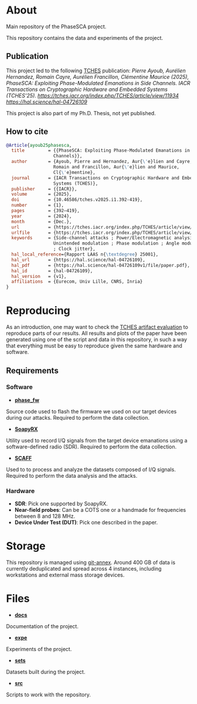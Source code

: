 # About

Main repository of the PhaseSCA project.

This repository contains the data and experiments of the project.

## Publication

This project led to the following [TCHES](https://tches.iacr.org/) publication: *Pierre Ayoub, Aurélien Hernandez, Romain Cayre, Aurélien Francillon, Clémentine Maurice (2025), PhaseSCA: Exploiting Phase-Modulated Emanations in Side Channels. IACR Transactions on Cryptographic Hardware and Embedded Systems (TCHES'25). https://tches.iacr.org/index.php/TCHES/article/view/11934 https://hal.science/hal-04726109*

This project is also part of my Ph.D. Thesis, not yet published.

## How to cite

<!---biblio-info@06cb76e-->
``` bibtex
@Article{ayoub25phasesca,
  title         = {{PhaseSCA: Exploiting Phase-Modulated Emanations in Side
                  Channels}},
  author        = {Ayoub, Pierre and Hernandez, Aur{\'e}lien and Cayre,
                  Romain and Francillon, Aur{\'e}lien and Maurice,
                  Cl{\'e}mentine},
  journal       = {IACR Transactions on Cryptographic Hardware and Embedded
                  Systems (TCHES)},
  publisher     = {{IACR}},
  volume        = {2025},
  doi           = {10.46586/tches.v2025.i1.392-419},
  number        = {1},
  pages         = {392–419},
  year          = {2024},
  month         = {Dec.},
  url           = {https://tches.iacr.org/index.php/TCHES/article/view/11934},
  urlfile       = {https://tches.iacr.org/index.php/TCHES/article/view/11934/11793},
  keywords      = {Side-channel attacks ; Power/Electromagnetic analysis ;
                  Unintended modulation ; Phase modulation ; Angle modulation
                  ; Clock jitter},
  hal_local_reference={Rapport LAAS n{\textdegree} 25001},
  hal_url       = {https://hal.science/hal-04726109},
  hal_pdf       = {https://hal.science/hal-04726109v1/file/paper.pdf},
  hal_id        = {hal-04726109},
  hal_version   = {v1},
  affiliations  = {Eurecom, Univ Lille, CNRS, Inria}
}
```

# Reproducing

As an introduction, one may want to check the [TCHES artifact evaluation](./docs/2025-01-23_tches-artifact/) to reproduce parts of our results.
All results and plots of the paper have been generated using one of the script and data in this repository, in such a way that everything must be easy to reproduce given the same hardware and software. 

## Requirements

### Software

- **[phase_fw](https://github.com/pierreay/phase_fw.git)**

Source code used to flash the firmware we used on our target devices during our attacks.
Required to perform the data collection.

- **[SoapyRX](https://github.com/pierreay/soapyrx.git)** 

Utility used to record I/Q signals from the target device emanations using a software-defined radio (SDR).
Required to perform the data collection.

- **[SCAFF](https://github.com/pierreay/scaff.git)**

Used to to process and analyze the datasets composed of I/Q signals.
Required to perform the data analysis and the attacks.

### Hardware

- **SDR**: Pick one supported by SoapyRX.
- **Near-field probes**: Can be a COTS one or a handmade for frequencies between 8 and 128 MHz.
- **Device Under Test (DUT)**: Pick one described in the paper.

# Storage

This repository is managed using [git-annex](https://git-annex.branchable.com/).
Around 400 GB of data is currently deduplicated and spread across 4 instances, including workstations and external mass storage devices.

# Files

- **[docs](./docs)**

Documentation of the project.

- **[expe](./expe)**

Experiments of the project.

- **[sets](./sets)**

Datasets built during the project.

- **[src](./src)**

Scripts to work with the repository.
